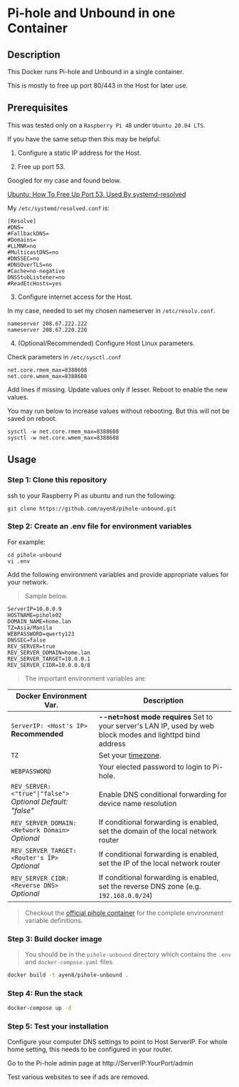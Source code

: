 # Pi-hole and Unbound in one Container


## Description

This Docker runs Pi-hole and Unbound in a single container.

This is mostly to free up port 80/443 in the Host for later use.


## Prerequisites

This was tested only on a `Raspberry Pi 4B` under `Ubuntu 20.04 LTS`. 

If you have the same setup then this may be helpful.

1. Configure a static IP address for the Host.

2. Free up port 53.

Googled for my case and found below.

[Ubuntu: How To Free Up Port 53, Used By systemd-resolved](https://www.linuxuprising.com/2020/07/ubuntu-how-to-free-up-port-53-used-by.html)

My `/etc/systemd/resolved.conf` is:

```
[Resolve]
#DNS=
#FallbackDNS=
#Domains=
#LLMNR=no
#MulticastDNS=no
#DNSSEC=no
#DNSOverTLS=no
#Cache=no-negative
DNSStubListener=no
#ReadEtcHosts=yes
```

3. Configure internet access for the Host.

In my case, needed to set my chosen nameserver in `/etc/resolv.conf`.

```
nameserver 208.67.222.222
nameserver 208.67.220.220
```

4. (Optional/Recommended) Configure Host Linux parameters.

Check parameters in `/etc/sysctl.conf`

```
net.core.rmem_max=8388608
net.core.wmem_max=8388608
```

Add lines if missing. Update values only if lesser. Reboot to enable the new values.

You may run below to increase values without rebooting. But this will not be saved on reboot.

```
sysctl -w net.core.rmem_max=8388608  
sysctl -w net.core.wmem_max=8388608
```


## Usage


### Step 1: Clone this repository

ssh to your Raspberry Pi as ubuntu and run the following:

    git clone https://github.com/ayen8/pihole-unbound.git


### Step 2: Create an .env file for environment variables

For example:

    cd pihole-unbound
    vi .env


Add the following environment variables and provide appropriate values for your network.

> Sample below. 

```
ServerIP=10.0.0.9
HOSTNAME=pihole02
DOMAIN_NAME=home.lan
TZ=Asia/Manila
WEBPASSWORD=qwerty123
DNSSEC=false
REV_SERVER=true
REV_SERVER_DOMAIN=home.lan
REV_SERVER_TARGET=10.0.0.1
REV_SERVER_CIDR=10.0.0.0/8
```

> The important environment variables are:

| Docker Environment Var. | Description |
| ----------------------- | ----------- |
| `ServerIP: <Host's IP>`<br/> **Recommended** | **--net=host mode requires** Set to your server's LAN IP, used by web block modes and lighttpd bind address
| `TZ`<br/> | Set your [timezone](https://en.wikipedia.org/wiki/List_of_tz_database_time_zones).
| `WEBPASSWORD`<br/> | Your elected password to login to Pi-hole.
| `REV_SERVER: <"true"\|"false">`<br/> *Optional* *Default: "false"* | Enable DNS conditional forwarding for device name resolution
| `REV_SERVER_DOMAIN: <Network Domain>`<br/> *Optional* | If conditional forwarding is enabled, set the domain of the local network router
| `REV_SERVER_TARGET: <Router's IP>`<br/> *Optional* | If conditional forwarding is enabled, set the IP of the local network router
| `REV_SERVER_CIDR: <Reverse DNS>`<br/> *Optional* | If conditional forwarding is enabled, set the reverse DNS zone (e.g. `192.168.0.0/24`)


> Checkout the [official pihole container](https://github.com/pi-hole/docker-pi-hole/) for the complete environment variable definitions.


### Step 3: Build docker image

> You should be in the `pihole-unbound` directory which contains the `.env` and `docker-compose.yaml` files.

```bash
docker build -t ayen8/pihole-unbound .
```


### Step 4: Run the stack

```bash
docker-compose up -d
```


### Step 5: Test your installation

Configure your computer DNS settings to point to Host ServerIP. For whole home setting, this needs to be configured in your router.

Go to the Pi-hole admin page at http://ServerIP:YourPort/admin

Test various websites to see if ads are removed.
